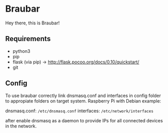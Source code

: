 # Braubar

Hey there, this is Braubar!

## Requirements

- python3
- pip
- flask (via pip) -> http://flask.pocoo.org/docs/0.10/quickstart/
- git

## Config
To use braubar correctly link dnsmasq.conf and interfaces in config folder to appropiate folders on target system.
Raspberry Pi with Debian example:

dnsmasq.conf: `/etc/dnsmasq.conf`
interfaces: `/etc/network/interfaces`

after enable dnsmasq as a daemon to provide IPs for all connected devices in the network.